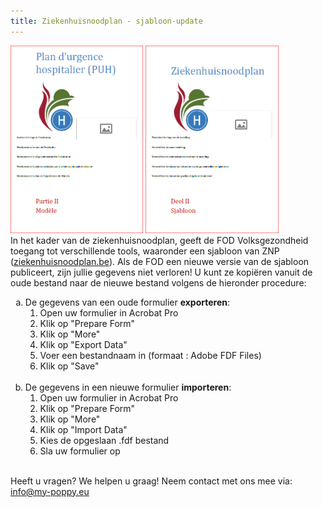 ```yaml
---
title: Ziekenhuisnoodplan - sjabloon-update
---
```

<img src='../images/puh_2_fr.png' style="height:300px">&nbsp;<img src='../images/puh_2_nl.png' style="height:300px">
<br>
In het kader van de ziekenhuisnoodplan, geeft de FOD Volksgezondheid toegang tot verschillende tools, waaronder een sjabloon van ZNP (<a href="https://www.ziekenhuisnoodplan.be">ziekenhuisnoodplan.be</a>).
Als de FOD een nieuwe versie van de sjabloon publiceert, zijn jullie gegevens niet verloren! U kunt ze kopiëren vanuit de oude bestand naar de nieuwe bestand volgens de hieronder procedure:<br>
<ol type="a">
<li>De gegevens van een oude formulier <b>exporteren</b>:<br>
<ol>
<li>Open uw formulier in Acrobat Pro</li>
<li>Klik op "Prepare Form"</li>
<li>Klik op "More"</li>
<li>Klik op "Export Data"</li>
<li>Voer een bestandnaam in (formaat : Adobe FDF Files)</li>
<li>Klik op "Save"</li>
</ol>
<br>
</li>
<li>De gegevens in een nieuwe formulier <b>importeren</b>:<br>
<ol>
<li>Open uw formulier in Acrobat Pro</li>
<li>Klik op "Prepare Form"</li>
<li>Klik op "More"</li>
<li>Klik op "Import Data"</li>
<li>Kies de opgeslaan .fdf bestand </li>
<li>Sla uw formulier op</li>
</ol>
</li>
</ol>
<br>
Heeft u vragen?  We helpen u graag! Neem contact met ons mee via: <a href="mailto:info@my-poppy.eu">info@my-poppy.eu</a>
